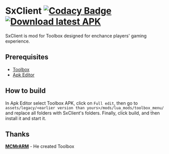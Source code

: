 # SxClient [![Codacy Badge](https://img.shields.io/codacy/grade/a8c1e0a4242d4da39762bc231c2c8c48?style=for-the-badge)](https://www.codacy.com/manual/SxClient/SxClient) [![Download latest APK](https://img.shields.io/badge/Download-Latest%20APK-brightgreen?style=for-the-badge)](http://sxclient.seyz.me:8086/download)


SxClient is mod for Toolbox designed for enchance players' gaming experience.

## Prerequisites

-   [Toolbox](https://play.google.com/store/apps/details?id=io.mrarm.mctoolbox)
-   [Apk Editor](http://www.mediafire.com/file/bsktdr7asf43leu/APK_Editor_Pro.ver.1.10.0.build.121.apk/file)

## How to build

In Apk Editor select Toolbox APK, click on `Full edit`, then go to `assets/legacy/<earlier version than yours>/mods/lua_mods/toolbox_menu/` and replace all folders with SxClient's folders.
Finally, click build, and then install it and start it.

## Thanks

[**MCMrARM**](https://github.com/McMrARM)  - He created Toolbox
